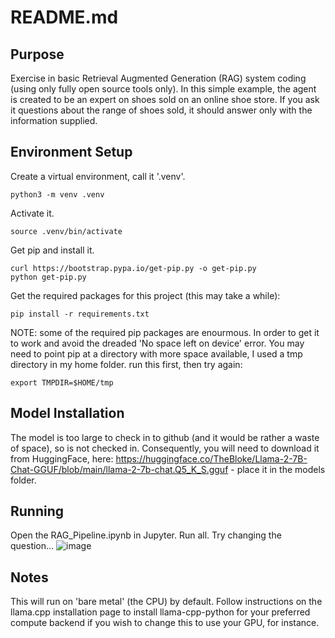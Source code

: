 # README.md

## Purpose

Exercise in basic Retrieval Augmented Generation (RAG) system coding (using only fully open source tools only).
In this simple example, the agent is created to be an expert on shoes sold on an online shoe store. If you ask it
questions about the range of shoes sold, it should answer only with the information supplied.

## Environment Setup

Create a virtual environment, call it '.venv'.

```
python3 -m venv .venv
```

Activate it.

```
source .venv/bin/activate
```

Get pip and install it.

```
curl https://bootstrap.pypa.io/get-pip.py -o get-pip.py
python get-pip.py
```

Get the required packages for this project (this may take a while):

```
pip install -r requirements.txt
```

NOTE: some of the required pip packages are enourmous. In order to get it to work and avoid the dreaded 'No space left on device' error. You may need to point pip at a directory with more space available, I used a tmp directory in my home folder. run this first, then try again:

```
export TMPDIR=$HOME/tmp
```

## Model Installation

The model is too large to check in to github (and it would be rather a waste of space), so is not checked in. Consequently, you will need to download it from HuggingFace, here: https://huggingface.co/TheBloke/Llama-2-7B-Chat-GGUF/blob/main/llama-2-7b-chat.Q5_K_S.gguf - place it in the models folder.

## Running

Open the RAG_Pipeline.ipynb in Jupyter. Run all. Try changing the question...
![image](https://github.com/user-attachments/assets/d6d25391-298a-41a7-a5f4-79914ff7c032)

## Notes

This will run on 'bare metal' (the CPU) by default. Follow instructions on the llama.cpp installation page to install llama-cpp-python for your preferred compute backend if you wish to change this to use your GPU, for instance.
